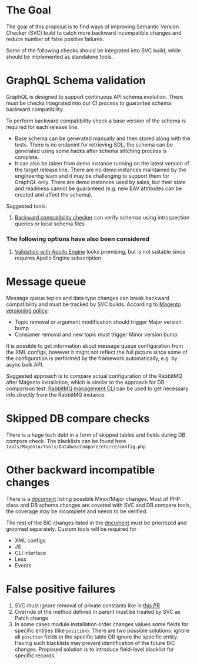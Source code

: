 # The Goal

The goal of this proposal is to find ways of improving Semantic Version Checker (SVC) build to catch more backward incompatible changes and reduce number of false positive failures.

Some of the following checks should be integrated into SVC build, while should be implemented as standalone tools.


# GraphQL Schema validation

GraphQL is designed to support continuous API schema evolution. There must be checks integrated into our CI process to guarantee schema backward compatibility.

To perform backward compatibility check a base version of the schema is required for each release line. 
 - Base schema can be generated manually and then stored along with the tests. There is no endpoint for retrieving SDL, the schema can be generated using some hacks after schema stitching process is complete.
 - It can also be taken from demo instance running on the latest version of the target release line. There are no demo instances maintained by the engineering team and it may be challenging to support them for GraphQL only. There are demo instances used by sales, but their state and readiness cannot be guaranteed (e.g. new EAV attributes can be created and affect the schema).

Suggested tools:

1. [Backward compatibility checker](https://github.com/rodionovp/graphql-schema-compatibility-checker) can verify schemas using introspection queries or local schema files


### The following options have also been considered
1. [Validation with Apollo Engine](https://blog.apollographql.com/schema-validation-with-apollo-engine-4032456425ba) looks promising, but is not suitable since requires Apollo Engine subscription

# Message queue

Message queue topics and data type changes can break backward compatibility and must be tracked by SVC builds. According to [Magento versioning policy](https://devdocs.magento.com/guides/v2.3/extension-dev-guide/versioning/codebase-changes.html):
 - Topic removal or argument modification should trigger Major version bump
 - Consumer removal and new topic must trigger Minor version bump
 
It is possible to get information about message queue configuration from the XML configs, however it might not reflect the full picture since some of the configuration is performed by the framework automatically, e.g. by async bulk API.

Suggested approach is to compare actual configuration of the RabbitMQ after Magento installation, which is similar to the approach for DB comparison test. [RabbitMQ management CLI](https://www.rabbitmq.com/management-cli.html) can be used to get necessary info directly from the RabbitMQ instance.

# Skipped DB compare checks

There is a huge tech debt in a form of skipped tables and fields during DB compare check. The blacklists can be found here `tools/Magento/Tools/DatabaseCompare/etc/ce/config.php`


# Other backward incompatible changes

There is a [document](https://devdocs.magento.com/guides/v2.3/extension-dev-guide/versioning/codebase-changes.html) listing possible Minor/Major changes. 
Most of PHP class and DB schema changes are covered with SVC and DB compare tools, the coverage may be incomplete and needs to be verified.

The rest of the BiC changes listed in the [document](https://devdocs.magento.com/guides/v2.3/extension-dev-guide/versioning/codebase-changes.html) must be prioritized and groomed separately. Custom tools will be required for 
- XML configs
- JS
- CLI interface
- Less
- Events

# False positive failures

1. SVC must ignore removal of private constants like in [this PR](https://github.com/magento/magento2ce/pull/3875)
1. Override of the method defined in parent must be treated by SVC as Patch change
1. In some cases module installation order changes values some fields for specific entities (like `position`). There are two possible solutions: ignore all `position` fields in the specific table OR ignore the specific entity. Having such blacklists may prevent identification of the future BiC changes. Proposed solution is to introduce field-level blacklist for specific records.
